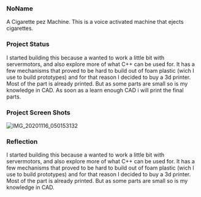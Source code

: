 ### NoName

A Cigarette pez Machine. This is a voice activated machine that ejects cigarettes.

### Project Status
I started building this because a wanted to work a little bit with servermotors, and also explore more of what C++ can be used for. It has a few mechanisms that proved to be hard to build out of foam plastic (wich I use to build prototypes) and for that reason I decided to buy a 3d printer. Most of the part is already printed. But as some parts are small so is my knowledge in CAD. As soon as a learn enough CAD i will print the final parts.

### Project Screen Shots
![IMG_20201116_050153132](https://user-images.githubusercontent.com/47412732/101307899-d9559f00-3848-11eb-8137-5fa9e4df1af0.jpg)



### Reflection
I started building this because a wanted to work a little bit with servermotors, and also explore more of what C++ can be used for. It has a few mechanisms that proved to be hard to build out of foam plastic (wich I use to build prototypes) and for that reason I decided to buy a 3d printer. Most of the part is already printed. But as some parts are small so is my knowledge in CAD.
